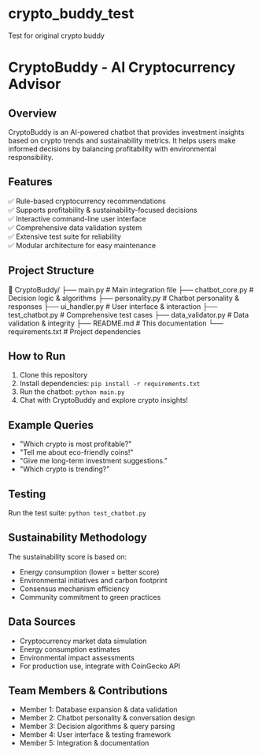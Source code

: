 # crypto_buddy_test
Test for original crypto buddy 
# CryptoBuddy - AI Cryptocurrency Advisor

## Overview
CryptoBuddy is an AI-powered chatbot that provides investment insights based on crypto trends and sustainability metrics. It helps users make informed decisions by balancing profitability with environmental responsibility.

## Features
✅ Rule-based cryptocurrency recommendations  
✅ Supports profitability & sustainability-focused decisions  
✅ Interactive command-line user interface  
✅ Comprehensive data validation system  
✅ Extensive test suite for reliability  
✅ Modular architecture for easy maintenance  

## Project Structure
📂 CryptoBuddy/ ├── main.py # Main integration file ├── chatbot_core.py # Decision logic & algorithms ├── personality.py # Chatbot personality & responses ├── ui_handler.py # User interface & interaction ├── test_chatbot.py # Comprehensive test cases ├── data_validator.py # Data validation & integrity ├── README.md # This documentation └── requirements.txt # Project dependencies


## How to Run
1. Clone this repository
2. Install dependencies: `pip install -r requirements.txt`
3. Run the chatbot: `python main.py`
4. Chat with CryptoBuddy and explore crypto insights!

## Example Queries
- "Which crypto is most profitable?"
- "Tell me about eco-friendly coins!"
- "Give me long-term investment suggestions."
- "Which crypto is trending?"

## Testing
Run the test suite: `python test_chatbot.py`

## Sustainability Methodology
The sustainability score is based on:
- Energy consumption (lower = better score)
- Environmental initiatives and carbon footprint
- Consensus mechanism efficiency
- Community commitment to green practices

## Data Sources
- Cryptocurrency market data simulation
- Energy consumption estimates
- Environmental impact assessments
- For production use, integrate with CoinGecko API

## Team Members & Contributions
- Member 1: Database expansion & data validation
- Member 2: Chatbot personality & conversation design
- Member 3: Decision algorithms & query parsing
- Member 4: User interface & testing framework
- Member 5: Integration & documentation
